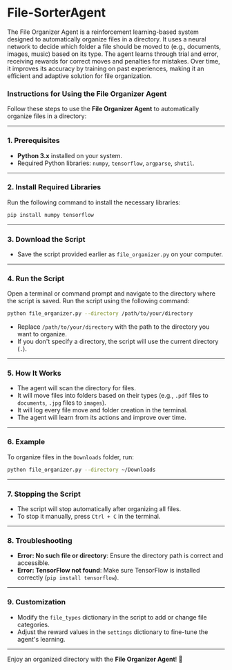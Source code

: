 # File-SorterAgent

The File Organizer Agent is a reinforcement learning-based system designed to automatically organize files in a directory. It uses a neural network to decide which folder a file should be moved to (e.g., documents, images, music) based on its type. The agent learns through trial and error, receiving rewards for correct moves and penalties for mistakes. Over time, it improves its accuracy by training on past experiences, making it an efficient and adaptive solution for file organization.

### Instructions for Using the File Organizer Agent

Follow these steps to use the **File Organizer Agent** to automatically organize files in a directory:

---

### 1. **Prerequisites**
- **Python 3.x** installed on your system.
- Required Python libraries: `numpy`, `tensorflow`, `argparse`, `shutil`.

---

### 2. **Install Required Libraries**
Run the following command to install the necessary libraries:

```bash
pip install numpy tensorflow
```

---

### 3. **Download the Script**
- Save the script provided earlier as `file_organizer.py` on your computer.

---

### 4. **Run the Script**
Open a terminal or command prompt and navigate to the directory where the script is saved. Run the script using the following command:

```bash
python file_organizer.py --directory /path/to/your/directory
```

- Replace `/path/to/your/directory` with the path to the directory you want to organize.
- If you don't specify a directory, the script will use the current directory (`.`).

---

### 5. **How It Works**
- The agent will scan the directory for files.
- It will move files into folders based on their types (e.g., `.pdf` files to `documents`, `.jpg` files to `images`).
- It will log every file move and folder creation in the terminal.
- The agent will learn from its actions and improve over time.

---

### 6. **Example**
To organize files in the `Downloads` folder, run:

```bash
python file_organizer.py --directory ~/Downloads
```

---

### 7. **Stopping the Script**
- The script will stop automatically after organizing all files.
- To stop it manually, press `Ctrl + C` in the terminal.

---

### 8. **Troubleshooting**
- **Error: No such file or directory**: Ensure the directory path is correct and accessible.
- **Error: TensorFlow not found**: Make sure TensorFlow is installed correctly (`pip install tensorflow`).

---

### 9. **Customization**
- Modify the `file_types` dictionary in the script to add or change file categories.
- Adjust the reward values in the `settings` dictionary to fine-tune the agent's learning.

---

Enjoy an organized directory with the **File Organizer Agent**! 🚀
